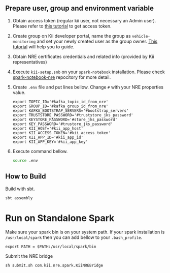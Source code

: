 ## Prepare user, group and environment variable

1. Obtain access token (regular kii user, not necessary an Admin user). Please refer to [this tutorial](http://docs.kii.com/en/guides/cloudsdk/rest/managing-users/login/sign-in/) to get access token.

2. Create group on Kii developer portal, name the group as `vehicle-monitoring` and set your newly created user as the group owner. [This tutorial](http://docs.kii.com/en/guides/devportal/application_manipulation/data_browsing/group-console/#adding)
 will help you to guide.

3. Obtain NRE certificates credentials and related info (provided by Kii representatives)

4. Execute `kii-setup.snb` on your `spark-notebook` installation. Please check [spark-notebook-nre](https://github.com/KiiPlatform/spark-notebook-nre) repocitory for more detail. 

4. Create `.env` file and put lines bellow. Change `#` with your NRE properties value.

    ```
    export TOPIC_ID='#kafka_topic_id_from_nre' 
    export GROUP_ID='#kafka_group_id_from_nre' 
    export KAFKA_BOOTSTRAP_SERVERS='#bootstrap_servers' 
    export TRUSTSTORE_PASSWORD='#truststore_jks_password'
    export KEYSTORE_PASSWORD='#store_jks_password'
    export KEY_PASSWORD='#trustore_jks_password'
    export KII_HOST='#kii_app_host'
    export KII_ACCESS_TOKEN='#kii_access_token'
    export KII_APP_ID='#kii_app_id'
    export KII_APP_KEY='#kii_app_key'
    ```

5. Execute command bellow.

    ```bash
    source .env
    ```

## How to Build

Build with sbt.

```
sbt assembly
```

# Run on Standalone Spark

Make sure your spark bin is on your system path.
If your spark installation is `/usr/local/spark` then you can add bellow to your `.bash_profile`.

```
export PATH = $PATH:/usr/local/spark/bin 
```

Submit the NRE bridge 

```
sh submit.sh com.kii.nre.spark.KiiNREBridge
```


